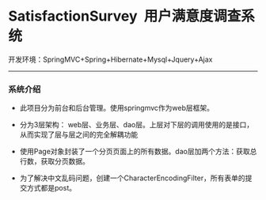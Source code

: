 # SatisfactionSurvey  用户满意度调查系统

开发环境：SpringMVC+Spring+Hibernate+Mysql+Jquery+Ajax

* * *

### 系统介绍

- 此项目分为前台和后台管理。使用springmvc作为web层框架。
  
- 分为3层架构： web层、业务层、dao层。上层对下层的调用使用的是接口，从而实现了层与层之间的完全解耦功能

- 使用Page对象封装了一个分页页面上的所有数据。dao层加两个方法：获取总行数，获取分页数据。

- 为了解决中文乱码问题，创建一个CharacterEncodingFilter，所有表单的提交方式都是post。
